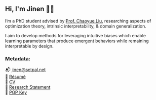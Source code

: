 ## Hi, I'm Jinen 👋🏼

I’m a PhD student advised by [Prof. Chaoyue Liu](https://cliu212.github.io/), researching aspects of optimization theory, intrinsic interpretability, & domain generalization.

I aim to develop methods for leveraging intuitive biases which enable learning parameters that produce emergent behaviors while remaining interpretable by design.

### Metadata:
📬 jinen@setpal.net\
💾 [Résumé](https://jinen.setpal.net/resume.pdf)\
📜 [CV](https://jinen.setpal.net/cv.pdf)\
📝 [Research Statement](https://jinen.setpal.net/research-statement.pdf)\
🔑 [PGP Key](https://jinen.setpal.net/0x68B934C7-pub.asc)
